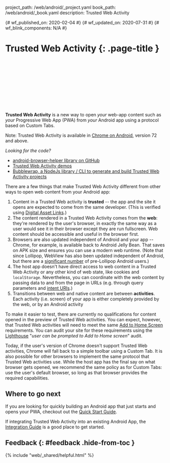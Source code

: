 project_path: /web/android/_project.yaml
book_path: /web/android/_book.yaml
description: Trusted Web Activity

{# wf_published_on: 2020-02-04 #}
{# wf_updated_on: 2020-07-31 #}
{# wf_blink_components: N/A #}

# Trusted Web Activity {: .page-title }

<div class="video-wrapper">
  <iframe class="devsite-embedded-youtube-video" data-video-id="6lHBw3F4cWs"
          data-autohide="1" data-showinfo="0" frameborder="0" allowfullscreen>
  </iframe>
</div>

**Trusted Web Activity** is a new way to open _your_ web-app content
such as _your_ Progressive Web App (PWA) from _your_ Android app using a protocol based on Custom
Tabs.

Note: Trusted Web Activity is available in [Chrome on Android][6], version 72 and above.

_Looking for the code?_

* [android-browser-helper library on GitHub][9]
* [Trusted Web Activity demos][10]
* [Bubblewrap, a NodeJs library / CLI to generate and build Trusted Web Activity projects][11]

<div class="clearfix"></div>

There are a few things that make Trusted Web Activity different from other
ways to open web content from your Android app:

1. Content in a Trusted Web activity is **trusted** -- the app and the site it
   opens are expected to come from the same developer. (This is verified using
   [Digital Asset Links](/digital-asset-links/v1/getting-started).)
1. The content rendered in a Trusted Web Activity comes from the **web**: they're
   rendered by the user's browser, in exactly the same way as a user would see
   it in their browser except they are run fullscreen. Web content should be
   accessible and useful in the browser first.
1. Browsers are also updated independent of Android and your app -- Chrome, for
   example, is available back to Android Jelly Bean. That saves on APK size and
   ensures you can use a modern web runtime. (Note that since Lollipop, WebView
   has also been updated independent of Android, but there are a [significant
   number](https://developer.android.com/about/dashboards/index.html) of
   pre-Lollipop Android users.)
1. The host app doesn't have direct access to web content in a Trusted Web
   Activity or any other kind of web state, like cookies and `localStorage`.
   Nevertheless, you can coordinate with the web content by passing data to and
   from the page in URLs (e.g. through query parameters and 
   [intent URIs](https://developer.chrome.com/multidevice/android/intents).)
1. Transitions between web and native content are between **activities**. Each
   activity (i.e. screen) of your app is either completely provided by the web,
   or by an Android activity

To make it easier to test, there are currently no qualifications for content
opened in the preview of Trusted Web activities. You can expect, however, that
Trusted Web activities will need to meet the same
[Add to Home Screen](https://web.dev/customize-install/#criteria)
requirements. You can audit your site for these requirements using the
[Lighthouse](/web/tools/lighthouse/) "*user can be prompted to Add to Home
screen*" audit.

Today, if the user's version of Chrome doesn't support Trusted Web activities,
Chrome will fall back to a simple toolbar using a Custom Tab. It
is also possible for other browsers to implement the same protocol that Trusted
Web activities use. While the host app has the final say on what browser gets
opened, we recommend the same policy as for Custom Tabs: use the user's default
browser, so long as that browser provides the required capabilities.

## Where to go next

If you are looking for quickly building an Android app that just starts and opens your PWA,
checkout out the [Quick Start Guide][7].

If integrating Trusted Web Activity into an existing Android App, the [Integration Guide][8]
is a good place to get started.

## Feedback {: #feedback .hide-from-toc }

{% include "web/_shared/helpful.html" %}

[6]: https://play.google.com/store/apps/details?id=com.android.chrome
[7]: /web/android/trusted-web-activity/quick-start/
[8]: /web/android/trusted-web-activity/integration-guide/
[9]: https://github.com/GoogleChrome/android-browser-helper
[10]: https://github.com/GoogleChrome/android-browser-helper/tree/master/demos
[11]: https://github.com/GoogleChromeLabs/bubblewrap
